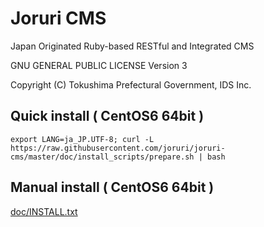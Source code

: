 Joruri CMS
==========

Japan Originated Ruby-based RESTful and Integrated CMS

GNU GENERAL PUBLIC LICENSE Version 3

Copyright (C) Tokushima Prefectural Government, IDS Inc.


## Quick install ( CentOS6 64bit )

    export LANG=ja_JP.UTF-8; curl -L https://raw.githubusercontent.com/joruri/joruri-cms/master/doc/install_scripts/prepare.sh | bash

## Manual install ( CentOS6 64bit )

[doc/INSTALL.txt](doc/INSTALL.txt)
